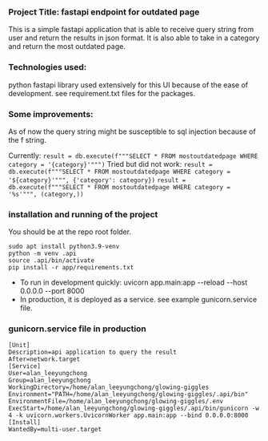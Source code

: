 ### Project Title: fastapi endpoint for outdated page
This is a simple fastapi application that is able to receive query string from user and return the results in json format. It is also able to take in a category and return the most outdated page.

### Technologies used:
python fastapi library used extensively for this UI because of the ease of development. see requirement.txt files for the packages. 

### Some improvements: 
As of now the query string might be susceptible to sql injection because of the f string. 

Currently: 
```result = db.execute(f"""SELECT * FROM mostoutdatedpage WHERE category = '{category}'""")```
Tried but did not work: 
```result = db.execute(f"""SELECT * FROM mostoutdatedpage WHERE category = '${category}'""", {'category': category})```
```result = db.execute(f"""SELECT * FROM mostoutdatedpage WHERE category = '%s'""", (category,))```

### installation and running of the project
You should be at the repo root folder.

```
sudo apt install python3.9-venv
python -m venv .api
source .api/bin/activate
pip install -r app/requirements.txt
```

- To run in development quickly: uvicorn app.main:app --reload --host 0.0.0.0 --port 8000
- In production, it is deployed as a service. see example gunicorn.service file.

### gunicorn.service file in production
```                                       
[Unit]
Description=api application to query the result
After=network.target
[Service]
User=alan_leeyungchong
Group=alan_leeyungchong
WorkingDirectory=/home/alan_leeyungchong/glowing-giggles
Environment="PATH=/home/alan_leeyungchong/glowing-giggles/.api/bin"
EnvironmentFile=/home/alan_leeyungchong/glowing-giggles/.env
ExecStart=/home/alan_leeyungchong/glowing-giggles/.api/bin/gunicorn -w 4 -k uvicorn.workers.UvicornWorker app.main:app --bind 0.0.0.0:8000
[Install]
WantedBy=multi-user.target
```
